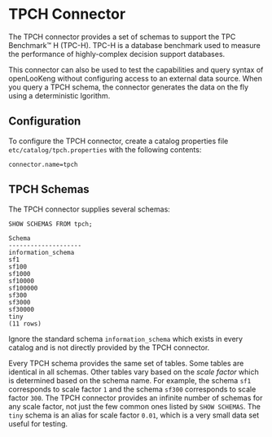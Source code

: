 
TPCH Connector
==============

The TPCH connector provides a set of schemas to support the TPC Benchmark™ H (TPC-H). TPC-H is a database benchmark used to measure the performance of highly-complex decision support databases.

This connector can also be used to test the capabilities and query syntax of openLooKeng without configuring access to an external data source.
When you query a TPCH schema, the connector generates the data on the fly using a deterministic lgorithm.

Configuration
-------------

To configure the TPCH connector, create a catalog properties file `etc/catalog/tpch.properties` with the following contents:

``` properties
connector.name=tpch
```

TPCH Schemas
------------

The TPCH connector supplies several schemas:

    SHOW SCHEMAS FROM tpch;

``` 
Schema
--------------------
information_schema
sf1
sf100
sf1000
sf10000
sf100000
sf300
sf3000
sf30000
tiny
(11 rows)
```

Ignore the standard schema `information_schema` which exists in every catalog and is not directly provided by the TPCH connector.

Every TPCH schema provides the same set of tables. Some tables are identical in all schemas. Other tables vary based on the *scale factor* which is determined based on the schema name. For example, the schema
`sf1` corresponds to scale factor `1` and the schema `sf300` corresponds to scale factor `300`. The TPCH connector provides an infinite number of schemas for any scale factor, not just the few common ones listed by `SHOW SCHEMAS`. The `tiny` schema is an alias for scale factor `0.01`, which is a very small data set useful for testing.
